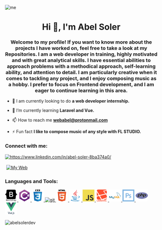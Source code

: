 ![me](https://user-images.githubusercontent.com/102069966/236448201-51020e5b-f1b8-4b61-8a05-6add265b023c.png)


<h1 align="center">Hi 👋, I'm Abel Soler</h1>
<h3 align="center">Welcome to my profile! If you want to know more about the projects I have worked on, feel free to take a look at my Repositories. I am a web developer in training, highly motivated and with great analytical skills. I have essential abilities to approach problems with a methodical approach, self-learning ability, and attention to detail. I am particularly creative when it comes to tackling any project, and I enjoy composing music as a hobby. I prefer to focus on Frontend development, and I am eager to continue learning in this area.</h3>

- 🔭 I am currently looking to do **a web developer internship.**

- 🌱 I’m currently learning **Laravel and Vue.**

- 📫 How to reach me **webabel@protonmail.com**

- ⚡ Fun fact **I like to compose music of any style with FL STUDIO.**

<h3 align="left">Connect with me:</h3>
  <p align="left">
<a href="https://linkedin.com/in/https://www.linkedin.com/in/abel-soler-8ba374a0/" target="blank"><img align="center" src="https://raw.githubusercontent.com/rahuldkjain/github-profile-readme-generator/master/src/images/icons/Social/linked-in-alt.svg" alt="https://www.linkedin.com/in/abel-soler-8ba374a0/" height="30" width="40" /></a>
</p>
<p align="left">
  <a href="https://abelsoler.es" target="_blank">
    <img src="https://user-images.githubusercontent.com/102069966/236495869-4735a46d-08b2-4b9d-8a57-333aca936f53.png" alt="My Web" height="30" style="vertical-align:top; margin:4px">
  </a>
</p>


<h3 align="left">Languages and Tools:</h3>
<p align="left"> <a href="https://getbootstrap.com" target="_blank" rel="noreferrer"> <img src="https://raw.githubusercontent.com/devicons/devicon/master/icons/bootstrap/bootstrap-plain-wordmark.svg" alt="bootstrap" width="40" height="40"/> </a> <a href="https://www.w3schools.com/cs/" target="_blank" rel="noreferrer"> <img src="https://raw.githubusercontent.com/devicons/devicon/master/icons/csharp/csharp-original.svg" alt="csharp" width="40" height="40"/> </a> <a href="https://www.w3schools.com/css/" target="_blank" rel="noreferrer"> <img src="https://raw.githubusercontent.com/devicons/devicon/master/icons/css3/css3-original-wordmark.svg" alt="css3" width="40" height="40"/> </a> <a href="https://git-scm.com/" target="_blank" rel="noreferrer"> <img src="https://www.vectorlogo.zone/logos/git-scm/git-scm-icon.svg" alt="git" width="40" height="40"/> </a> <a href="https://www.w3.org/html/" target="_blank" rel="noreferrer"> <img src="https://raw.githubusercontent.com/devicons/devicon/master/icons/html5/html5-original-wordmark.svg" alt="html5" width="40" height="40"/> </a> <a href="https://www.java.com" target="_blank" rel="noreferrer"> <img src="https://raw.githubusercontent.com/devicons/devicon/master/icons/java/java-original.svg" alt="java" width="40" height="40"/> </a> <a href="https://developer.mozilla.org/en-US/docs/Web/JavaScript" target="_blank" rel="noreferrer"> <img src="https://raw.githubusercontent.com/devicons/devicon/master/icons/javascript/javascript-original.svg" alt="javascript" width="40" height="40"/> </a> <a href="https://laravel.com/" target="_blank" rel="noreferrer"> <img src="https://raw.githubusercontent.com/devicons/devicon/master/icons/laravel/laravel-plain-wordmark.svg" alt="laravel" width="40" height="40"/> </a> <a href="https://www.mysql.com/" target="_blank" rel="noreferrer"> <img src="https://raw.githubusercontent.com/devicons/devicon/master/icons/mysql/mysql-original-wordmark.svg" alt="mysql" width="40" height="40"/> </a> <a href="https://www.photoshop.com/en" target="_blank" rel="noreferrer"> <img src="https://raw.githubusercontent.com/devicons/devicon/master/icons/photoshop/photoshop-line.svg" alt="photoshop" width="40" height="40"/> </a> <a href="https://www.php.net" target="_blank" rel="noreferrer"> <img src="https://raw.githubusercontent.com/devicons/devicon/master/icons/php/php-original.svg" alt="php" width="40" height="40"/> </a> <a href="https://vuejs.org/" target="_blank" rel="noreferrer"> <img src="https://raw.githubusercontent.com/devicons/devicon/master/icons/vuejs/vuejs-original-wordmark.svg" alt="vuejs" width="40" height="40"/> </a> </p>


<p><img align="center" src="https://github-readme-stats.vercel.app/api/top-langs/?username=abelsolerdev" alt="abelsolerdev" /></p>










<!--

# Hi👋, I'm Abel Soler✨

- 🔭 I am currently looking to do a web developer internship.
- 🌱 I’m currently learning Laravel and Vue.
- 📫 How to reach me webabel@protonmail.com.
- ⚡ I like to compose music of any style with FL STUDIO.

# You can find me🌍:
- [My Web](https://abelsoler.es/)
- [Linkedin](https://www.linkedin.com/in/abel-soler-8ba374a0/)

# 
<p><img align="left" src="https://github-readme-stats.vercel.app/api/top-langs?username=abelsolerdev&show_icons=true&locale=en&layout=compact" alt="abelsolerdev" /></p>
<p><img align="center" src="https://github-readme-stats-git-masterrstaa-rickstaa.vercel.app/api/top-langs/?username=abelsolerdev" alt="abelsolerdev" /></p>

////////
<p>&nbsp;<img align="center" src="https://github-readme-stats.vercel.app/api?username=abelsolerdev&show_icons=true&locale=en" alt="abelsolerdev" /></p>

**AbelSolerDev/AbelSolerDev** is a ✨ _special_ ✨ repository because its `README.md` (this file) appears on your GitHub profile.

Here are some ideas to get you started:

- 🔭 I’m currently working on ...
- 🌱 I’m currently learning ...
- 👯 I’m looking to collaborate on ...
- 🤔 I’m looking for help with ...
- 💬 Ask me about ...
- 📫 How to reach me: ...
- 😄 Pronouns: ...
- ⚡ Fun fact: ...
-->
